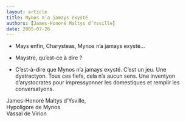 ```yaml
---
layout: article
title: Mynos n’a jamays exysté
authors: [James-Honoré Maltys d’Ysville]
date: 2005-07-26
---
```


- Mays enfin, Charysteas, Mynos n’a jamays exysté...

-  Maystre, qu’est-ce à dire ?

-  C’est-à-dire que Mynos n’a jamays exysté. C’est un jeu. Une dystractyon. Tous ces fiefs, cela n’a aucun sens. Une inventyon d’arystocrates pour impressyonner les domestiques et remplir les conversatyons.

James-Honoré Maltys d’Ysville,  
Hypoligore de Mynos  
Vassal de Virion